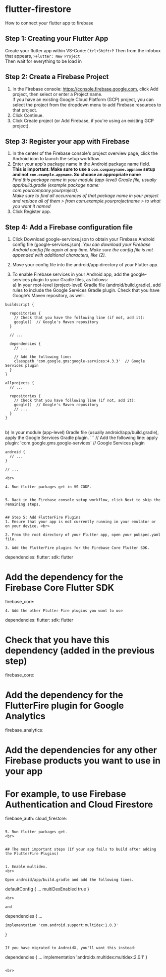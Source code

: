# flutter-firestore
How to connect your flutter app to firebase

## Step 1: Creating your Flutter App
Create your flutter app within VS-Code: ```Ctrl+Shift+P``` Then from the infobox that appears, ```>Flutter: New Project``` </br>
Then wait for everything to be load in

## Step 2: Create a Firebase Project
1. In the Firebase console: https://console.firebase.google.com, click Add project, then select or enter a Project name. </br>
If you have an existing Google Cloud Platform (GCP) project, you can select the project from the dropdown menu to add Firebase resources to that project. </br>
2. Click Continue. </br>
3. Click Create project (or Add Firebase, if you're using an existing GCP project).

## Step 3: Register your app with Firebase
1. In the center of the Firebase console's project overview page, click the Android icon to launch the setup workflow. </br>
2. Enter your app's package name in the Android package name field. <br>
**This is important: Make sure to use a ```com.companyname.appname``` setup and not ```com.example.appname```. So choose an appropriate name** </br>
*Find this package name in your module (app-level) Gradle file, usually app/build.gradle (example package name: com.yourcompany.yourproject). </br>
Make sure to find all occurrences of that package name in your project and replace all of them > from com.example.yourprojectname > to what you want it named <br>*
3. Click Register app.

## Step 4: Add a Firebase configuration file

1. Click Download google-services.json to obtain your Firebase Android config file (google-services.json).
 *You can download your Firebase Android config file again at any time.
 Make sure the config file is not appended with additional characters, like (2).* <br>

2. Move your config file into the android/app directory of your Flutter app. <br>

3. To enable Firebase services in your Android app, add the google-services plugin to your Gradle files, as follows: <br>
  a) In your root-level (project-level) Gradle file (android/build.gradle), add rules to include the Google Services Gradle plugin. Check that you have Google’s Maven repository, as well. 
  ```
  buildscript {

    repositories {
      // Check that you have the following line (if not, add it):
      google()  // Google's Maven repository
    }

    // ...

    dependencies {
      // ...

      // Add the following line:
      classpath 'com.google.gms:google-services:4.3.3'  // Google Services plugin
    }
}

allprojects {
    // ...

    repositories {
      // Check that you have following line (if not, add it):
      google()  // Google's Maven repository
      // ...
    }
}

  ```
  <br>
  b) In your module (app-level) Gradle file (usually android/app/build.gradle), apply the Google Services Gradle plugin.
  ```
      // Add the following line:
    apply plugin: 'com.google.gms.google-services'  // Google Services plugin

    android {
      // ...
    }

    // ...

  ```
  <br>
  
4. Run flutter packages get in VS CODE.


5. Back in the Firebase console setup workflow, click Next to skip the remaining steps.


## Step 5: Add FlutterFire Plugins
1. Ensure that your app is not currently running in your emulator or on your device. <br>

2. From the root directory of your Flutter app, open your pubspec.yaml file.

3. Add the FlutterFire plugins for the Firebase Core Flutter SDK.
```
dependencies:
  flutter:
    sdk: flutter
  # Add the dependency for the Firebase Core Flutter SDK
  firebase_core: 

```
4. Add the other Flutter Fire plugins you want to use
```
dependencies:
  flutter:
    sdk: flutter
  # Check that you have this dependency (added in the previous step)
  firebase_core:

  # Add the dependency for the FlutterFire plugin for Google Analytics
  firebase_analytics: 

  # Add the dependencies for any other Firebase products you want to use in your app
  # For example, to use Firebase Authentication and Cloud Firestore
  firebase_auth: 
  cloud_firestore:

```

5. Run flutter packages get.
<br>


## The most important steps (If your app fails to build after adding the FlutterFire Plugins)


1. Enable multidex.
<br>

Open android/app/build.gradle and add the following lines.
```
defaultConfig {
    ...
    multiDexEnabled true
}
```
<br>

and
```
dependencies {
    ...

    implementation 'com.android.support:multidex:1.0.3'
}
```

If you have migrated to AndroidX, you'll want this instead:
```
dependencies {
    ...
    implementation 'androidx.multidex:multidex:2.0.1'
}
```

<br>

